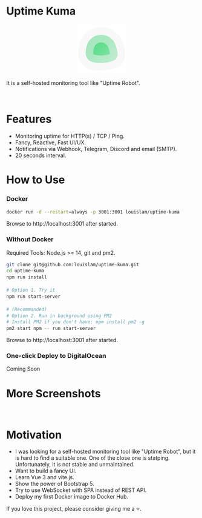 # Uptime Kuma

<div align="center" width="100%">
    <img src="./public/icon.svg" width="128" alt="" />
</div>

It is a self-hosted monitoring tool like "Uptime Robot".

<img src="https://louislam.net/uptimekuma/1.jpg" width="512" alt="" />

# Features

* Monitoring uptime for HTTP(s) / TCP / Ping.
* Fancy, Reactive, Fast UI/UX.
* Notifications via Webhook, Telegram, Discord and email (SMTP). 
* 20 seconds interval.

# How to Use

### Docker
```bash
docker run -d --restart=always -p 3001:3001 louislam/uptime-kuma
```

Browse to http://localhost:3001 after started.

### Without Docker

Required Tools: Node.js >= 14, git and pm2. 

```bash
git clone git@github.com:louislam/uptime-kuma.git
cd uptime-kuma
npm run install

# Option 1. Try it
npm run start-server

# (Recommanded) 
# Option 2. Run in background using PM2
# Install PM2 if you don't have: npm install pm2 -g
pm2 start npm -- run start-server

```

Browse to http://localhost:3001 after started.

### One-click Deploy to DigitalOcean

Coming Soon


# More Screenshots

<img src="https://louislam.net/uptimekuma/2.jpg" width="400" alt="" />


# Motivation

* I was looking for a self-hosted monitoring tool like "Uptime Robot", but it is hard to find a suitable one. One of the close one is statping. Unfortunately, it is not stable and unmaintained. 
* Want to build a fancy UI.
* Learn Vue 3 and vite.js.
* Show the power of Bootstrap 5. 
* Try to use WebSocket with SPA instead of REST API.
* Deploy my first Docker image to Docker Hub.


If you love this project, please consider giving me a ⭐.

